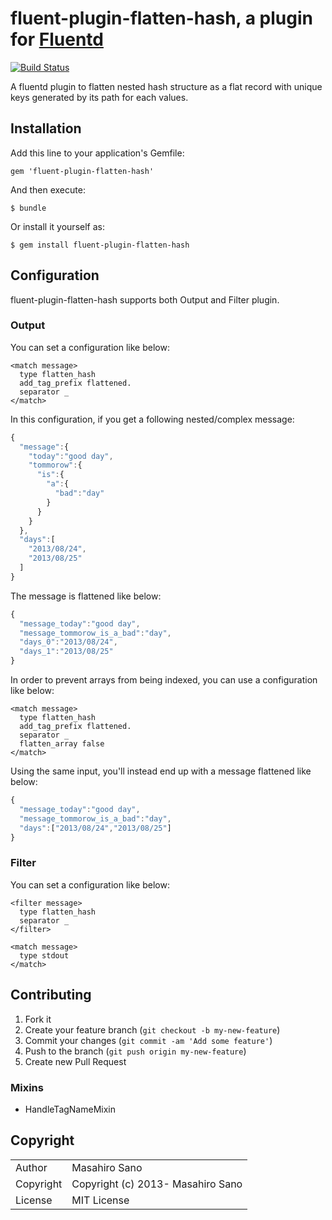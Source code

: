 # fluent-plugin-flatten-hash, a plugin for [Fluentd](http://fluentd.org)

[![Build Status](https://travis-ci.org/kazegusuri/fluent-plugin-flatten-hash.svg?branch=master)](https://travis-ci.org/kazegusuri/fluent-plugin-flatten-hash)  

A fluentd plugin to flatten nested hash structure as a flat record with unique keys generated by its path for each values.

## Installation

Add this line to your application's Gemfile:

    gem 'fluent-plugin-flatten-hash'

And then execute:

    $ bundle

Or install it yourself as:

    $ gem install fluent-plugin-flatten-hash

## Configuration

fluent-plugin-flatten-hash supports both Output and Filter plugin.

### Output

You can set a configuration like below:

```
<match message>
  type flatten_hash
  add_tag_prefix flattened.
  separator _
</match>
```

In this configuration, if you get a following nested/complex message:

```js
{
  "message":{
    "today":"good day",
    "tommorow":{
      "is":{
        "a":{
          "bad":"day"
        }
      }
    }
  },
  "days":[
    "2013/08/24",
    "2013/08/25"
  ]
}
```

The message is flattened like below:

```js
{
  "message_today":"good day",
  "message_tommorow_is_a_bad":"day",
  "days_0":"2013/08/24",
  "days_1":"2013/08/25"
}
```

In order to prevent arrays from being indexed, you can use a configuration like below:

```
<match message>
  type flatten_hash
  add_tag_prefix flattened.
  separator _
  flatten_array false
</match>
```

Using the same input, you'll instead end up with a message flattened like below:

```js
{
  "message_today":"good day",
  "message_tommorow_is_a_bad":"day",
  "days":["2013/08/24","2013/08/25"]
}
```


### Filter

You can set a configuration like below:

```
<filter message>
  type flatten_hash
  separator _
</filter>

<match message>
  type stdout
</match>
```

## Contributing

1. Fork it
2. Create your feature branch (`git checkout -b my-new-feature`)
3. Commit your changes (`git commit -am 'Add some feature'`)
4. Push to the branch (`git push origin my-new-feature`)
5. Create new Pull Request

### Mixins

* HandleTagNameMixin

## Copyright

<table>
  <tr>
    <td>Author</td><td>Masahiro Sano <sabottenda@gmail.com></td>
  </tr>
  <tr>
    <td>Copyright</td><td>Copyright (c) 2013- Masahiro Sano</td>
  </tr>
  <tr>
    <td>License</td><td>MIT License</td>
  </tr>
</table>
